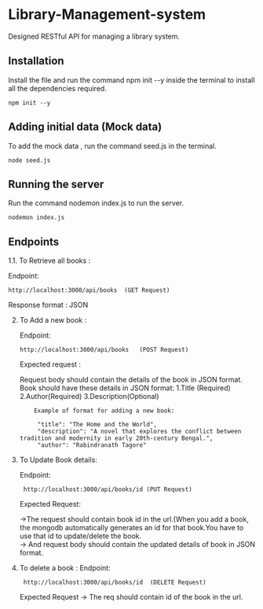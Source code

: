 # Library-Management-system

Designed RESTful API for managing a library system.

## Installation
 
Install the file and run the command npm init --y inside the terminal to install all the dependencies required.
```
npm init --y
```

## Adding initial data (Mock data)

To add the mock data , run the command seed.js in the terminal.

```
node seed.js
```

## Running the server
 Run the command nodemon index.js to run the server.

 ```
 nodemon index.js
 ```
 
## Endpoints

1.1. To Retrieve all books :

   Endpoint:
   ```
   http://localhost:3000/api/books  (GET Request)
   ```
   Response format : JSON 

2.  To Add a new book :

    Endpoint:
    ```
    http://localhost:3000/api/books   (POST Request)
    ```
    Expected request : 
    
    Request body should contain the details     of the book in JSON format.
                      Book should have these details in JSON format:
                               1.Title (Required)
                               2.Author(Required)
                            3.Description(Optional)
    ```
        Example of format for adding a new book:
    
         "title": "The Home and the World",
         "description": "A novel that explores the conflict between tradition and modernity in early 20th-century Bengal.",
         "author": "Rabindranath Tagore"
    ```


     
3.  To Update Book details:

     Endpoint:
     ```
      http://localhost:3000/api/books/id (PUT Request)
      ```
     Expected Request:

      ->The request should contain book id in the url.(When you add a book, the mongodb 
                         automatically generates an id for that book.You have to use that id to update/delete 
                         the book.                     
                        -> And request body should contain the updated details of book in JSON format.
     
4.  To delete a book :
     Endpoint:
     ```
      http://localhost:3000/api/books/id  (DELETE Request)
      ```

     Expected Request -> The req should contain id of the book in the url.



